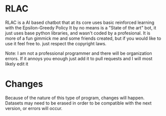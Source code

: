 # RLAC
RLAC is a AI based chatbot that at its core uses basic reinforced learning with the Epsilon-Greedy Policy
It by no means is a "State of the art" bot, it just uses base python libraries, and wasn't coded by a profesional. It is more of a fun gimmick me and some friends
created, but if you would like to use it feel free to. just respect the copyright laws. 

Note: I am not a professional programmer and there will be organization errors. If it annoys you enough just add it to pull requests and I will most likely edit it

# Changes
Because of the nature of this type of program, changes will happen. Datasets may need to be erased in order to be compatible with the next version, or errors will occur.
